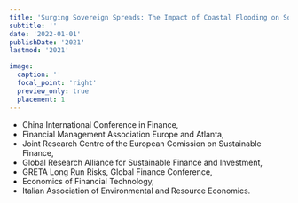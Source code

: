 ```yaml
---
title: 'Surging Sovereign Spreads: The Impact of Coastal Flooding on Sovereign Risk'
subtitle: ''
date: '2022-01-01'
publishDate: '2021'
lastmod: '2021'

image: 
  caption: ''
  focal_point: 'right'
  preview_only: true
  placement: 1
---
```

- China International Conference in Finance,
- Financial Management Association Europe and Atlanta,
- Joint Research Centre of the European Comission on Sustainable Finance,
- Global Research Alliance for Sustainable Finance and Investment,
- GRETA Long Run Risks, Global Finance Conference,
- Economics of Financial Technology,
- Italian Association of Environmental and Resource Economics.
